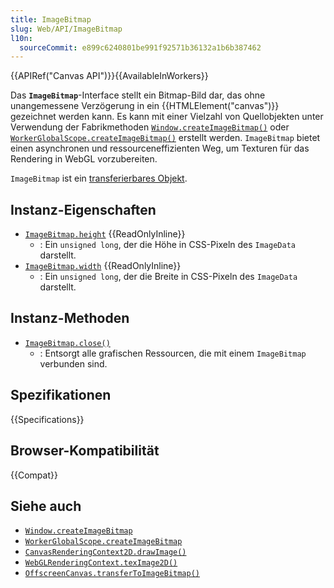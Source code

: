 ```yaml
---
title: ImageBitmap
slug: Web/API/ImageBitmap
l10n:
  sourceCommit: e899c6240801be991f92571b36132a1b6b387462
---
```


{{APIRef("Canvas API")}}{{AvailableInWorkers}}

Das **`ImageBitmap`**-Interface stellt ein Bitmap-Bild dar, das ohne unangemessene Verzögerung in ein {{HTMLElement("canvas")}} gezeichnet werden kann. Es kann mit einer Vielzahl von Quellobjekten unter Verwendung der Fabrikmethoden [`Window.createImageBitmap()`](/de/docs/Web/API/Window/createImageBitmap) oder [`WorkerGlobalScope.createImageBitmap()`](/de/docs/Web/API/WorkerGlobalScope/createImageBitmap) erstellt werden. `ImageBitmap` bietet einen asynchronen und ressourceneffizienten Weg, um Texturen für das Rendering in WebGL vorzubereiten.

`ImageBitmap` ist ein [transferierbares Objekt](/de/docs/Web/API/Web_Workers_API/Transferable_objects).

## Instanz-Eigenschaften

- [`ImageBitmap.height`](/de/docs/Web/API/ImageBitmap/height) {{ReadOnlyInline}}
  - : Ein `unsigned long`, der die Höhe in CSS-Pixeln des `ImageData` darstellt.
- [`ImageBitmap.width`](/de/docs/Web/API/ImageBitmap/width) {{ReadOnlyInline}}
  - : Ein `unsigned long`, der die Breite in CSS-Pixeln des `ImageData` darstellt.

## Instanz-Methoden

- [`ImageBitmap.close()`](/de/docs/Web/API/ImageBitmap/close)
  - : Entsorgt alle grafischen Ressourcen, die mit einem `ImageBitmap` verbunden sind.

## Spezifikationen

{{Specifications}}

## Browser-Kompatibilität

{{Compat}}

## Siehe auch

- [`Window.createImageBitmap`](/de/docs/Web/API/Window/createImageBitmap)
- [`WorkerGlobalScope.createImageBitmap`](/de/docs/Web/API/WorkerGlobalScope/createImageBitmap)
- [`CanvasRenderingContext2D.drawImage()`](/de/docs/Web/API/CanvasRenderingContext2D/drawImage)
- [`WebGLRenderingContext.texImage2D()`](/de/docs/Web/API/WebGLRenderingContext/texImage2D)
- [`OffscreenCanvas.transferToImageBitmap()`](/de/docs/Web/API/OffscreenCanvas/transferToImageBitmap)
